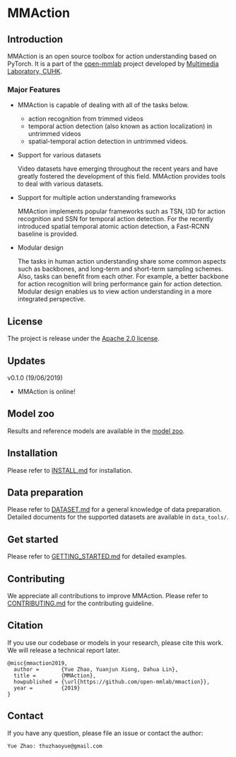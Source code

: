 # MMAction

## Introduction
MMAction is an open source toolbox for action understanding based on PyTorch.
It is a part of the [open-mmlab](https://github.com/open-mmlab) project developed by [Multimedia Laboratory, CUHK](http://mmlab.ie.cuhk.edu.hk/).

### Major Features
- MMAction is capable of dealing with all of the tasks below.

  - action recognition from trimmed videos
  - temporal action detection (also known as action localization) in untrimmed videos
  - spatial-temporal action detection in untrimmed videos.


- Support for various datasets

  Video datasets have emerging throughout the recent years and have greatly fostered the development of this field.
  MMAction provides tools to deal with various datasets.

- Support for multiple action understanding frameworks

  MMAction implements popular frameworks such as TSN, I3D for action recognition and SSN for temporal action detection.
  For the recently introduced spatial temporal atomic action detection, a Fast-RCNN baseline is provided.

- Modular design

  The tasks in human action understanding share some common aspects such as backbones, and long-term and short-term sampling schemes.
  Also, tasks can benefit from each other. For example, a better backbone for action recognition will bring performance gain for action detection.
  Modular design enables us to view action understanding in a more integrated perspective.

## License
The project is release under the [Apache 2.0 license](https://github.com/open-mmlab/mmaction/blob/master/LICENSE).

## Updates

v0.1.0 (19/06/2019)
- MMAction is online!

## Model zoo
Results and reference models are available in the [model zoo](https://github.com/open-mmlab/mmaction/blob/master/MODEL_ZOO.md).

## Installation
Please refer to [INSTALL.md](https://github.com/open-mmlab/mmaction/blob/master/INSTALL.md) for installation.

## Data preparation
Please refer to [DATASET.md](https://github.com/open-mmlab/mmaction/blob/master/DATASET.md) for a general knowledge of data preparation.
Detailed documents for the supported datasets are available in `data_tools/`.

## Get started
Please refer to [GETTING_STARTED.md](https://github.com/open-mmlab/mmaction/blob/master/GETTING_STARTED.md) for detailed examples.

## Contributing
We appreciate all contributions to improve MMAction.
Please refer to [CONTRIBUTING.md](https://github.com/open-mmlab/mmaction/blob/master/CONTRIBUTING.md) for the contributing guideline.

## Citation
If you use our codebase or models in your research, please cite this work.
We will release a technical report later.
```
@misc{mmaction2019,
  author =       {Yue Zhao, Yuanjun Xiong, Dahua Lin},
  title =        {MMAction},
  howpublished = {\url{https://github.com/open-mmlab/mmaction}},
  year =         {2019}
}
```

## Contact
If you have any question, please file an issue or contact the author:
```
Yue Zhao: thuzhaoyue@gmail.com
```
